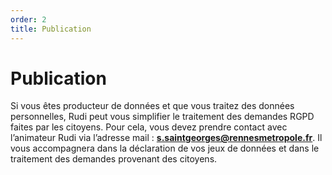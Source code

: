 ```yaml
---
order: 2
title: Publication
---
```


# Publication
Si vous êtes producteur de données et que vous traitez des données personnelles, Rudi peut vous simplifier le traitement des demandes RGPD faites par les citoyens.
Pour cela, vous devez prendre contact avec l’animateur Rudi via l’adresse mail : **s.saintgeorges@rennesmetropole.fr**.
Il vous accompagnera dans la déclaration de vos jeux de données et dans le traitement des demandes provenant des citoyens.
